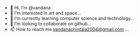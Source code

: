 - 👋 Hi, I’m @vandana
- 👀 I’m interested in art and space...
- 🌱 I’m currently learning computer science and technology...
- 💞️ I’m looking to collaborate on github...
- 📫 How to reach me vandanachintala2004@gmail.com ...

<!---
vandana2004/vandana2004 is a ✨ special ✨ repository because its `README.md` (this file) appears on your GitHub profile.
You can click the Preview link to take a look at your changes.
--->
